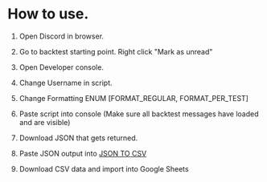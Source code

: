 # How to use.

1. Open Discord in browser.

2. Go to backtest starting point. Right click "Mark as unread"

3. Open Developer console.

4. Change Username in script.

5. Change Formatting ENUM [FORMAT_REGULAR, FORMAT_PER_TEST]

6. Paste script into console (Make sure all backtest messages have loaded and are visible)

7. Download JSON that gets returned.

8. Paste JSON output into [JSON TO CSV](https://www.convertcsv.com/json-to-csv.htm)

9. Download CSV data and import into Google Sheets
